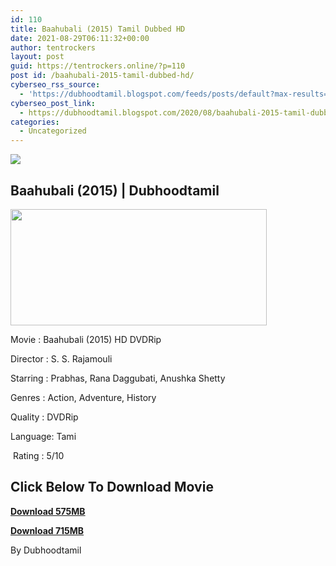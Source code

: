 ```yaml
---
id: 110
title: Baahubali (2015) Tamil Dubbed HD
date: 2021-08-29T06:11:32+00:00
author: tentrockers
layout: post
guid: https://tentrockers.online/?p=110
post id: /baahubali-2015-tamil-dubbed-hd/
cyberseo_rss_source:
  - 'https://dubhoodtamil.blogspot.com/feeds/posts/default?max-results=150&start-index=151'
cyberseo_post_link:
  - https://dubhoodtamil.blogspot.com/2020/08/baahubali-2015-tamil-dubbed-hd.html
categories:
  - Uncategorized
---
```

<div class="media_block">
  <img src="https://1.bp.blogspot.com/-exsFfEwi4so/X0M235JzJJI/AAAAAAAACEY/iiyu17xn8MIKYvbQ0qczrs4oI5kZuM4OQCNcBGAsYHQ/s72-w410-h186-c/bahubali-movie-posters-1.jpg" class="media_thumbnail" />
</div>

## **Baahubali (2015) | Dubhoodtamil**

<div class="separator">
  <a href="https://1.bp.blogspot.com/-exsFfEwi4so/X0M235JzJJI/AAAAAAAACEY/iiyu17xn8MIKYvbQ0qczrs4oI5kZuM4OQCNcBGAsYHQ/s2100/bahubali-movie-posters-1.jpg" imageanchor="1"><img loading="lazy" border="0" data-original-height="954" data-original-width="2100" height="186" src="https://1.bp.blogspot.com/-exsFfEwi4so/X0M235JzJJI/AAAAAAAACEY/iiyu17xn8MIKYvbQ0qczrs4oI5kZuM4OQCNcBGAsYHQ/w410-h186/bahubali-movie-posters-1.jpg" width="410" /></a>
</div>

Movie	<span></span>:	<span></span>Baahubali (2015) HD DVDRip

Director	<span></span>:	<span></span>S. S. Rajamouli

Starring	<span></span>:	<span></span>Prabhas, Rana Daggubati, Anushka Shetty

Genres	<span></span>:	<span></span>Action, Adventure, History

Quality	<span></span>:	<span></span>DVDRip

Language:	<span></span>Tami

&nbsp;Rating	<span></span>: 5/10

## **<span>Click Below To Download Movie</span>**

**<span><a href="https://oncehelp.com/Baahubali-1-1" target="_blank" rel="noopener">Download 575MB</a></span>**

**<span><a href="https://oncehelp.com/Baahubali-1-2" target="_blank" rel="noopener">Download 715MB</a></span>**

By Dubhoodtamil